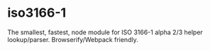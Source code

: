 # iso3166-1
The smallest, fastest, node module for ISO 3166-1 alpha 2/3 helper lookup/parser. Browserify/Webpack friendly.
